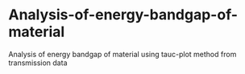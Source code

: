 # Analysis-of-energy-bandgap-of-material
Analysis of energy bandgap of material using tauc-plot method from transmission data
